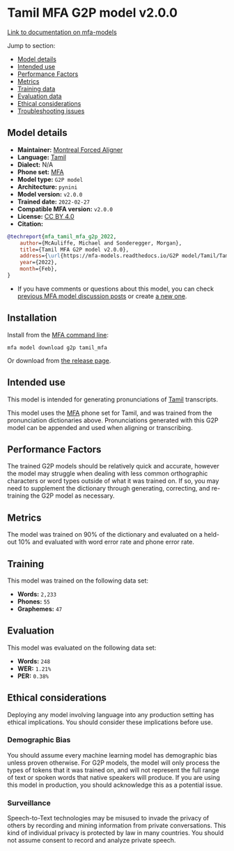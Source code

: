 
# Tamil MFA G2P model v2.0.0

[Link to documentation on mfa-models](https://mfa-models.readthedocs.io/en/main/g2p/tamil_mfa.html)

Jump to section:

- [Model details](#model-details)
- [Intended use](#intended-use)
- [Performance Factors](#performance-factors)
- [Metrics](#metrics)
- [Training data](#training-data)
- [Evaluation data](#evaluation-data)
- [Ethical considerations](#ethical-considerations)
- [Troubleshooting issues](#troubleshooting-issues)

## Model details

- **Maintainer:** [Montreal Forced Aligner](https://montreal-forced-aligner.readthedocs.io/)
- **Language:** [Tamil](https://en.wikipedia.org/wiki/Tamil_language)
- **Dialect:** N/A
- **Phone set:** [MFA](https://mfa-models.readthedocs.io/en/refactor/mfa_phone_set.html#tamil)
- **Model type:** `G2P model`
- **Architecture:** `pynini`
- **Model version:** `v2.0.0`
- **Trained date:** `2022-02-27`
- **Compatible MFA version:** `v2.0.0`
- **License:** [CC BY 4.0](https://github.com/MontrealCorpusTools/mfa-models/tree/main/g2p/tamil/mfa/v2.0.0/LICENSE)
- **Citation:**

```bibtex
@techreport{mfa_tamil_mfa_g2p_2022,
	author={McAuliffe, Michael and Sonderegger, Morgan},
	title={Tamil MFA G2P model v2.0.0},
	address={\url{https://mfa-models.readthedocs.io/G2P model/Tamil/Tamil MFA G2P model v2_0_0.html}},
	year={2022},
	month={Feb},
}
```

- If you have comments or questions about this model, you can check [previous MFA model discussion posts](https://github.com/MontrealCorpusTools/mfa-models/discussions?discussions_q=Tamil+MFA+G2P+model+v2.0.0) or create [a new one](https://github.com/MontrealCorpusTools/mfa-models/discussions/new).

## Installation

Install from the [MFA command line](https://montreal-forced-aligner.readthedocs.io/en/latest/user_guide/models/index.html):

```
mfa model download g2p tamil_mfa
```

Or download from [the release page](https://github.com/MontrealCorpusTools/mfa-models/releases/tag/g2p-tamil_mfa-v2.0.0).

## Intended use

This model is intended for generating pronunciations of [Tamil](https://en.wikipedia.org/wiki/Tamil_language) transcripts.

This model uses the [MFA](https://mfa-models.readthedocs.io/en/refactor/mfa_phone_set.html#tamil) phone set for Tamil, and was trained from the pronunciation dictionaries above. Pronunciations generated with this G2P model can be appended and used when aligning or transcribing.

## Performance Factors

The trained G2P models should be relatively quick and accurate, however the model may struggle when dealing with less common orthographic characters or word types outside of what it was trained on. If so, you may need to supplement the dictionary through generating, correcting, and re-training the G2P model as necessary.

## Metrics

The model was trained on 90% of the dictionary and evaluated on a held-out 10% and evaluated with word error rate and phone error rate.

## Training

This model was trained on the following data set:


* **Words:** `2,233`
* **Phones:** `55`
* **Graphemes:** `47`

## Evaluation

This model was evaluated on the following data set:


* **Words:** `248`
* **WER:** `1.21%`
* **PER:** `0.38%`

## Ethical considerations

Deploying any model involving language into any production setting has ethical implications. You should consider these implications before use.

### Demographic Bias

You should assume every machine learning model has demographic bias unless proven otherwise. For G2P models, the model will only process the types of tokens that it was trained on, and will not represent the full range of text or spoken words that native speakers will produce. If you are using this model in production, you should acknowledge this as a potential issue.

### Surveillance

Speech-to-Text technologies may be misused to invade the privacy of others by recording and mining information from private conversations. This kind of individual privacy is protected by law in many countries. You should not assume consent to record and analyze private speech.
